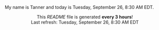 My name is Tanner and today is Tuesday, September 26, 8:30 AM EDT.

<p align="center">This <i>README</i> file is generated <b>every 3 hours</b>!</br>Last refresh: Tuesday, September 26, 8:30 AM EDT<br /></p>
